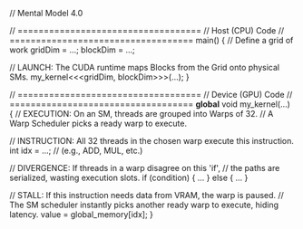 // Mental Model 4.0

// ===================================
// Host (CPU) Code
// ===================================
main() {
  // Define a grid of work
  gridDim = ...;
  blockDim = ...;

  // LAUNCH: The CUDA runtime maps Blocks from the Grid onto physical SMs.
  my_kernel<<<gridDim, blockDim>>>(...);
}

// ===================================
// Device (GPU) Code
// ===================================
__global__ void my_kernel(...) {
  // EXECUTION: On an SM, threads are grouped into Warps of 32.
  // A Warp Scheduler picks a ready warp to execute.

  // INSTRUCTION: All 32 threads in the chosen warp execute this instruction.
  int idx = ...; // (e.g., ADD, MUL, etc.)

  // DIVERGENCE: If threads in a warp disagree on this 'if',
  // the paths are serialized, wasting execution slots.
  if (condition) { ... } else { ... }

  // STALL: If this instruction needs data from VRAM, the warp is paused.
  // The SM scheduler instantly picks another ready warp to execute, hiding latency.
  value = global_memory[idx];
}